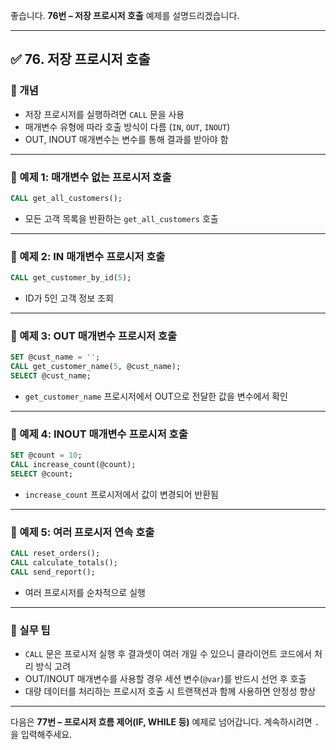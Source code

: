 좋습니다.
**76번 – 저장 프로시저 호출** 예제를 설명드리겠습니다.

---

## ✅ 76. 저장 프로시저 호출

### 📌 개념

* 저장 프로시저를 실행하려면 `CALL` 문을 사용
* 매개변수 유형에 따라 호출 방식이 다름 (`IN`, `OUT`, `INOUT`)
* OUT, INOUT 매개변수는 변수를 통해 결과를 받아야 함

---

### 📄 예제 1: 매개변수 없는 프로시저 호출

```sql
CALL get_all_customers();
```

* 모든 고객 목록을 반환하는 `get_all_customers` 호출

---

### 📄 예제 2: IN 매개변수 프로시저 호출

```sql
CALL get_customer_by_id(5);
```

* ID가 5인 고객 정보 조회

---

### 📄 예제 3: OUT 매개변수 프로시저 호출

```sql
SET @cust_name = '';
CALL get_customer_name(5, @cust_name);
SELECT @cust_name;
```

* `get_customer_name` 프로시저에서 OUT으로 전달한 값을 변수에서 확인

---

### 📄 예제 4: INOUT 매개변수 프로시저 호출

```sql
SET @count = 10;
CALL increase_count(@count);
SELECT @count;
```

* `increase_count` 프로시저에서 값이 변경되어 반환됨

---

### 📄 예제 5: 여러 프로시저 연속 호출

```sql
CALL reset_orders();
CALL calculate_totals();
CALL send_report();
```

* 여러 프로시저를 순차적으로 실행

---

### 🧠 실무 팁

* `CALL` 문은 프로시저 실행 후 결과셋이 여러 개일 수 있으니 클라이언트 코드에서 처리 방식 고려
* OUT/INOUT 매개변수를 사용할 경우 세션 변수(`@var`)를 반드시 선언 후 호출
* 대량 데이터를 처리하는 프로시저 호출 시 트랜잭션과 함께 사용하면 안정성 향상

---

다음은 **77번 – 프로시저 흐름 제어(IF, WHILE 등)** 예제로 넘어갑니다.
계속하시려면 `.` 을 입력해주세요.
